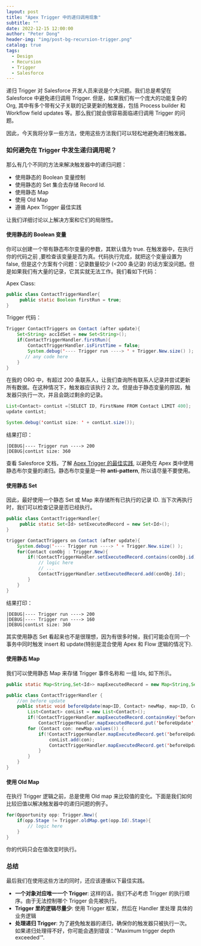```yaml
---
layout: post
title: "Apex Trigger 中的递归调用现象"
subtitle: ""
date: 2022-12-15 12:00:00
author: "Peter Dong"
header-img: "img/post-bg-recursion-trigger.png"
catalog: true
tags:
  - Design
  - Recursion
  - Trigger
  - Salesforce
---
```


递归 Trigger 对 Salesforce 开发人员来说是个大问题。我们总是希望在 Salesforce 中避免递归调用 Trigger. 但是，如果我们有一个庞大的功能复杂的 Org, 其中有多个带有父子关联的记录更新的触发器，包括 Process builder 和 Workflow field updates 等。那么我们就会很容易面临递归调用 Trigger 的问题。

因此，今天我将分享一些方法，使用这些方法我们可以轻松地避免递归触发器。

### 如何避免在 Trigger 中发生递归调用呢？

那么有几个不同的方法来解决触发器中的递归问题：

- 使用静态的 Boolean 变量控制
- 使用静态的 Set 集合去存储 Record Id.
- 使用静态 Map
- 使用 Old Map
- 遵循 Apex Trigger 最佳实践
  
让我们详细讨论以上解决方案和它们的局限性。

#### 使用静态的 Boolean 变量

你可以创建一个带有静态布尔变量的参数，其默认值为 true. 在触发器中，在执行你的代码之前 ,要检查该变量是否为真。代码执行完成，就把这个变量设置为 false,
但是这个方案有个问题：记录数量较少 (<200 条记录) 的话方案没问题。但是如果我们有大量的记录，它其实就无法工作。我们看如下代码：

Apex Class:

```java
public class ContactTriggerHandler{
     public static Boolean firstRun = true;
}
```

Trigger 代码：

```java
Trigger ContactTriggers on Contact (after update){
    Set<String> accIdSet = new Set<String>(); 
    if(ContactTriggerHandler.firstRun){
        ContactTriggerHandler.isFirstTime = false;
        System.debug('---- Trigger run ----> ' + Trigger.New.size() );
       // any code here
    }
}
```

在我的 ORG 中，有超过 200 条联系人，让我们查询所有联系人记录并尝试更新所有数据。在这种情况下，触发器应该执行 2 次。但是由于静态变量的原因，触发器只执行一次，并且会跳过剩余的记录。

```java
List<Contact> contLst =[SELECT ID, FirstName FROM Contact LIMIT 400];
update contLst;

System.debug('contLst size: ' + contLst.size());
```

结果打印：
```log
|DEBUG|---- Trigger run ----> 200
|DEBUG|contLst size: 360
```

查看 Salesforce 文档，了解 [Apex Trigger 的最佳实践](https://help.salesforce.com/s/articleView?id=000386331&type=1), 以避免在 Apex 类中使用静态布尔变量的递归。静态布尔变量是一种 **anti-pattern**, 所以请尽量不要使用。

#### 使用静态 Set

因此，最好使用一个静态 Set 或 Map 来存储所有已执行的记录 ID. 当下次再执行时，我们可以检查记录是否已经执行。

```java
public class ContactTriggerHandler{
     public static Set<Id> setExecutedRecord = new Set<Id>();
}
```

```java
trigger ContactTriggers on Contact (after update){
    System.debug('---- Trigger run ----> ' + Trigger.New.size() );
    for(Contact conObj : Trigger.New){
        if(!ContactTriggerHandler.setExecutedRecord.contains(conObj.id)){  
            // logic here
            // ...           
            ContactTriggerHandler.setExecutedRecord.add(conObj.Id);
        }    
    }
}
```

结果打印：
```log
|DEBUG|---- Trigger run ----> 200
|DEBUG|---- Trigger run ----> 160
|DEBUG|contLst size: 360
```

其实使用静态 Set 看起来也不是很理想，因为有很多时候，我们可能会在同一个事务中同时触发 insert 和 update(特别是混合使用 Apex 和 Flow 逻辑的情况下).

#### 使用静态 Map

我们可以使用静态 Map 来存储 Trigger 事件名称和 一组 Ids, 如下所示。

```java
public static Map<String,Set<Id>> mapExecutedRecord = new Map<String,Set<Id>>;
```

```java
public class ContactTriggerHandler {
    //on before update
    public static void beforeUpdate(map<ID, Contact> newMap, map<ID, Contact> oldMap) {
        List<Contact> conList = new List<Contact>();
        if(!ContactTriggerHandler.mapExecutedRecord.containsKey('beforeUpdate'))
            ContactTriggerHandler.mapExecutedRecord.put('beforeUpdate', new Set<ID>());
        for (Contact con: newMap.values()) {
            if(!ContactTriggerHandler.mapExecutedRecord.get('beforeUpdate').contains(con.Id)){
                conList.add(con);
                ContactTriggerHandler.mapExecutedRecord.get('beforeUpdate').add(con.Id);
            }
        }
    }
}
```

#### 使用 Old Map

在执行 Trigger 逻辑之前，总是使用 Old map 来比较值的变化。下面是我们如何比较旧值以解决触发器中的递归问题的例子。

```java
for(Opportunity opp: Trigger.New){
	if(opp.Stage != Trigger.oldMap.get(opp.Id).Stage){
		// logic here
	}
}
```
你的代码只会在值改变时执行。

### 总结

最后我们在使用这些方法的同时，还应该遵循以下最佳实践。

- **一个对象对应唯一一个 Trigger**: 这样的话，我们不必考虑 Trigger 的执行顺序。由于无法控制哪个 Trigger 会先被执行。
- **Trigger 里的逻辑尽量少**: 使用 Trigger 框架，然后在 Handler 里处理 具体的业务逻辑
- **处理递归 Trigger**: 为了避免触发器的递归，确保你的触发器只被执行一次。如果递归处理得不好，你可能会遇到错误："Maximum trigger depth exceeded'".



